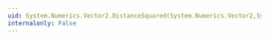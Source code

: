 ```yaml
---
uid: System.Numerics.Vector2.DistanceSquared(System.Numerics.Vector2,System.Numerics.Vector2)
internalonly: False
---
```

